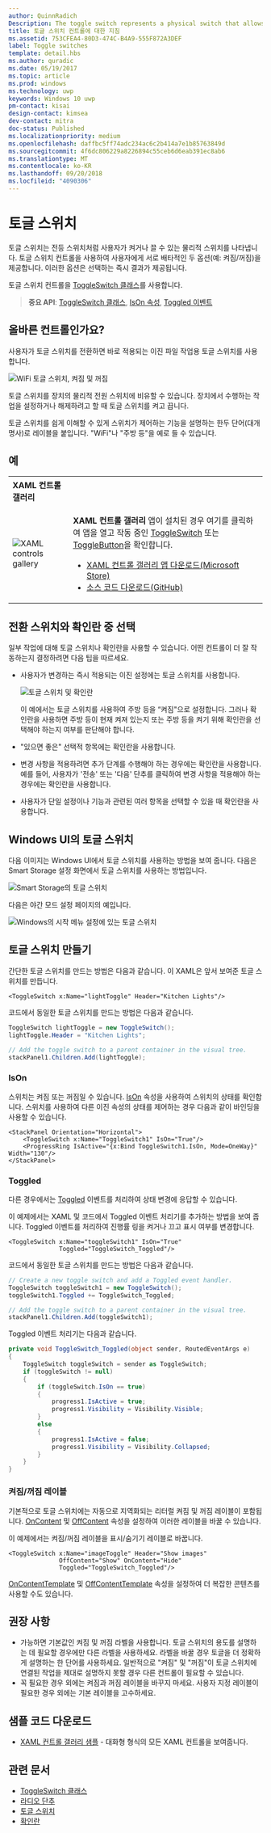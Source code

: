 ```yaml
---
author: QuinnRadich
Description: The toggle switch represents a physical switch that allows users to turn things on or off.
title: 토글 스위치 컨트롤에 대한 지침
ms.assetid: 753CFEA4-80D3-474C-B4A9-555F872A3DEF
label: Toggle switches
template: detail.hbs
ms.author: quradic
ms.date: 05/19/2017
ms.topic: article
ms.prod: windows
ms.technology: uwp
keywords: Windows 10 uwp
pm-contact: kisai
design-contact: kimsea
dev-contact: mitra
doc-status: Published
ms.localizationpriority: medium
ms.openlocfilehash: daffbc5ff74adc234ac6c2b414a7e1b85763849d
ms.sourcegitcommit: 4f6dc806229a8226894c55ceb6d6eab391ec8ab6
ms.translationtype: MT
ms.contentlocale: ko-KR
ms.lasthandoff: 09/20/2018
ms.locfileid: "4090306"
---
```

# <a name="toggle-switches"></a>토글 스위치

토글 스위치는 전등 스위치처럼 사용자가 켜거나 끌 수 있는 물리적 스위치를 나타냅니다. 토글 스위치 컨트롤을 사용하여 사용자에게 서로 배타적인 두 옵션(예: 켜짐/꺼짐)을 제공합니다. 이러한 옵션은 선택하는 즉시 결과가 제공됩니다.

토글 스위치 컨트롤을 [ToggleSwitch 클래스](https://docs.microsoft.com/uwp/api/windows.ui.xaml.controls.toggleswitch)를 사용합니다.

> **중요 API**: [ToggleSwitch 클래스](https://docs.microsoft.com/uwp/api/windows.ui.xaml.controls.toggleswitch), [IsOn 속성](https://docs.microsoft.com/uwp/api/windows.ui.xaml.controls.toggleswitch.ison), [Toggled 이벤트](https://docs.microsoft.com/uwp/api/windows.ui.xaml.controls.toggleswitch.toggled)

## <a name="is-this-the-right-control"></a>올바른 컨트롤인가요?

사용자가 토글 스위치를 전환하면 바로 적용되는 이진 파일 작업용 토글 스위치를 사용합니다.

![WiFi 토글 스위치, 켜짐 및 꺼짐](images/toggleswitches01.png)

토글 스위치를 장치의 물리적 전원 스위치에 비유할 수 있습니다. 장치에서 수행하는 작업을 설정하거나 해제하려고 할 때 토글 스위치를 켜고 끕니다.

토글 스위치를 쉽게 이해할 수 있게 스위치가 제어하는 기능을 설명하는 한두 단어(대개 명사)로 레이블을 붙입니다. "WiFi"나 "주방 등"을 예로 들 수 있습니다. 

## <a name="examples"></a>예

<table>
<th align="left">XAML 컨트롤 갤러리<th>
<tr>
<td><img src="images/xaml-controls-gallery-sm.png" alt="XAML controls gallery"></img></td>
<td>
    <p><strong style="font-weight: semi-bold">XAML 컨트롤 갤러리</strong> 앱이 설치된 경우 여기를 클릭하여 앱을 열고 작동 중인 <a href="xamlcontrolsgallery:/item/ToggleSwitch">ToggleSwitch</a> 또는 <a href="xamlcontrolsgallery:/item/ToggleButton">ToggleButton</a>을 확인합니다.</p>
    <ul>
    <li><a href="https://www.microsoft.com/store/productId/9MSVH128X2ZT">XAML 컨트롤 갤러리 앱 다운로드(Microsoft Store)</a></li>
    <li><a href="https://github.com/Microsoft/Windows-universal-samples/tree/master/Samples/XamlUIBasics">소스 코드 다운로드(GitHub)</a></li>
    </ul>
</td>
</tr>
</table>

## <a name="choosing-between-toggle-switch-and-check-box"></a>전환 스위치와 확인란 중 선택

일부 작업에 대해 토글 스위치나 확인란을 사용할 수 있습니다. 어떤 컨트롤이 더 잘 작동하는지 결정하려면 다음 팁을 따르세요.

- 사용자가 변경하는 즉시 적용되는 이진 설정에는 토글 스위치를 사용합니다.

    ![토글 스위치 및 확인란](images/toggleswitches02.png)

    이 예에서는 토글 스위치를 사용하여 주방 등을 “켜짐"으로 설정합니다. 그러나 확인란을 사용하면 주방 등이 현재 켜져 있는지 또는 주방 등을 켜기 위해 확인란을 선택해야 하는지 여부를 판단해야 합니다.

- "있으면 좋은" 선택적 항목에는 확인란을 사용합니다.
- 변경 사항을 적용하려면 추가 단계를 수행해야 하는 경우에는 확인란을 사용합니다. 예를 들어, 사용자가 '전송' 또는 '다음' 단추를 클릭하여 변경 사항을 적용해야 하는 경우에는 확인란을 사용합니다.
- 사용자가 단일 설정이나 기능과 관련된 여러 항목을 선택할 수 있을 때 확인란을 사용합니다.

## <a name="toggle-switches-in-the-the-windows-ui"></a>Windows UI의 토글 스위치

다음 이미지는 Windows UI에서 토글 스위치를 사용하는 방법을 보여 줍니다. 다음은 Smart Storage 설정 화면에서 토글 스위치를 사용하는 방법입니다.

![Smart Storage의 토글 스위치](images/SmartStorageToggle.png)

다음은 야간 모드 설정 페이지의 예입니다.

![Windows의 시작 메뉴 설정에 있는 토글 스위치](images/NightLightToggle.png)

## <a name="create-a-toggle-switch"></a>토글 스위치 만들기

간단한 토글 스위치를 만드는 방법은 다음과 같습니다. 이 XAML은 앞서 보여준 토글 스위치를 만듭니다.

```xaml
<ToggleSwitch x:Name="lightToggle" Header="Kitchen Lights"/>
```

코드에서 동일한 토글 스위치를 만드는 방법은 다음과 같습니다.

```csharp
ToggleSwitch lightToggle = new ToggleSwitch();
lightToggle.Header = "Kitchen Lights";

// Add the toggle switch to a parent container in the visual tree.
stackPanel1.Children.Add(lightToggle);
```

### <a name="ison"></a>IsOn

스위치는 켜짐 또는 꺼짐일 수 있습니다. [IsOn](https://docs.microsoft.com/uwp/api/windows.ui.xaml.controls.toggleswitch.ison) 속성을 사용하여 스위치의 상태를 확인합니다. 스위치를 사용하여 다른 이진 속성의 상태를 제어하는 경우 다음과 같이 바인딩을 사용할 수 있습니다.

```xaml
<StackPanel Orientation="Horizontal">
    <ToggleSwitch x:Name="ToggleSwitch1" IsOn="True"/>
    <ProgressRing IsActive="{x:Bind ToggleSwitch1.IsOn, Mode=OneWay}" Width="130"/>
</StackPanel>
```

### <a name="toggled"></a>Toggled

다른 경우에서는 [Toggled](https://docs.microsoft.com/uwp/api/windows.ui.xaml.controls.toggleswitch.toggled) 이벤트를 처리하여 상태 변경에 응답할 수 있습니다.

이 예제에서는 XAML 및 코드에서 Toggled 이벤트 처리기를 추가하는 방법을 보여 줍니다. Toggled 이벤트를 처리하여 진행률 링을 켜거나 끄고 표시 여부를 변경합니다.

```xaml
<ToggleSwitch x:Name="toggleSwitch1" IsOn="True"
              Toggled="ToggleSwitch_Toggled"/>
```

코드에서 동일한 토글 스위치를 만드는 방법은 다음과 같습니다.

```csharp
// Create a new toggle switch and add a Toggled event handler.
ToggleSwitch toggleSwitch1 = new ToggleSwitch();
toggleSwitch1.Toggled += ToggleSwitch_Toggled;

// Add the toggle switch to a parent container in the visual tree.
stackPanel1.Children.Add(toggleSwitch1);
```

Toggled 이벤트 처리기는 다음과 같습니다.

```csharp
private void ToggleSwitch_Toggled(object sender, RoutedEventArgs e)
{
    ToggleSwitch toggleSwitch = sender as ToggleSwitch;
    if (toggleSwitch != null)
    {
        if (toggleSwitch.IsOn == true)
        {
            progress1.IsActive = true;
            progress1.Visibility = Visibility.Visible;
        }
        else
        {
            progress1.IsActive = false;
            progress1.Visibility = Visibility.Collapsed;
        }
    }
}
```

### <a name="onoff-labels"></a>켜짐/꺼짐 레이블

기본적으로 토글 스위치에는 자동으로 지역화되는 리터럴 켜짐 및 꺼짐 레이블이 포함됩니다. [OnContent](https://docs.microsoft.com/uwp/api/windows.ui.xaml.controls.toggleswitch.oncontent) 및 [OffContent](https://docs.microsoft.com/uwp/api/windows.ui.xaml.controls.toggleswitch.offcontent) 속성을 설정하여 이러한 레이블을 바꿀 수 있습니다.

이 예제에서는 켜짐/꺼짐 레이블을 표시/숨기기 레이블로 바꿉니다.

```xaml
<ToggleSwitch x:Name="imageToggle" Header="Show images"
              OffContent="Show" OnContent="Hide"
              Toggled="ToggleSwitch_Toggled"/>
```

[OnContentTemplate](https://docs.microsoft.com/uwp/api/windows.ui.xaml.controls.toggleswitch.oncontenttemplate) 및 [OffContentTemplate](https://docs.microsoft.com/uwp/api/windows.ui.xaml.controls.toggleswitch.offcontenttemplate) 속성을 설정하여 더 복잡한 콘텐츠를 사용할 수도 있습니다.

## <a name="recommendations"></a>권장 사항

- 가능하면 기본값인 켜짐 및 꺼짐 라벨을 사용합니다. 토글 스위치의 용도를 설명하는 데 필요할 경우에만 다른 라벨을 사용하세요. 라벨을 바꿀 경우 토글을 더 정확하게 설명하는 한 단어를 사용하세요. 일반적으로 "켜짐" 및 "꺼짐"이 토글 스위치에 연결된 작업을 제대로 설명하지 못할 경우 다른 컨트롤이 필요할 수 있습니다.
- 꼭 필요한 경우 외에는 켜짐과 꺼짐 레이블을 바꾸지 마세요. 사용자 지정 레이블이 필요한 경우 외에는 기본 레이블을 고수하세요.

## <a name="get-the-sample-code"></a>샘플 코드 다운로드

- [XAML 컨트롤 갤러리 샘플](https://github.com/Microsoft/Windows-universal-samples/tree/master/Samples/XamlUIBasics) - 대화형 형식의 모든 XAML 컨트롤을 보여줍니다.

## <a name="related-articles"></a>관련 문서

- [ToggleSwitch 클래스](https://docs.microsoft.com/uwp/api/windows.ui.xaml.controls.toggleswitch)
- [라디오 단추](radio-button.md)
- [토글 스위치](toggles.md)
- [확인란](checkbox.md)
